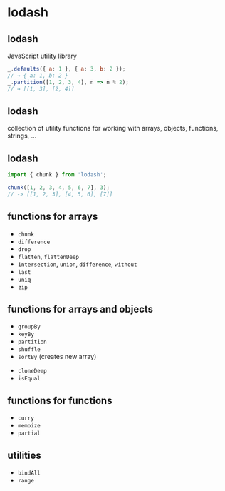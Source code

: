 # lodash

## lodash

JavaScript utility library

```js
_.defaults({ a: 1 }, { a: 3, b: 2 });
// → { a: 1, b: 2 }
_.partition([1, 2, 3, 4], n => n % 2);
// → [[1, 3], [2, 4]]
```

## lodash

collection of utility functions for working with arrays, objects, functions, strings, ...

## lodash

```js
import { chunk } from 'lodash';

chunk([1, 2, 3, 4, 5, 6, 7], 3);
// -> [[1, 2, 3], [4, 5, 6], [7]]
```

## functions for arrays

- `chunk`
- `difference`
- `drop`
- `flatten`, `flattenDeep`
- `intersection`, `union`, `difference`, `without`
- `last`
- `uniq`
- `zip`

## functions for arrays and objects

- `groupBy`
- `keyBy`
- `partition`
- `shuffle`
- `sortBy` (creates new array)

* `cloneDeep`
* `isEqual`

## functions for functions

- `curry`
- `memoize`
- `partial`

## utilities

- `bindAll`
- `range`
